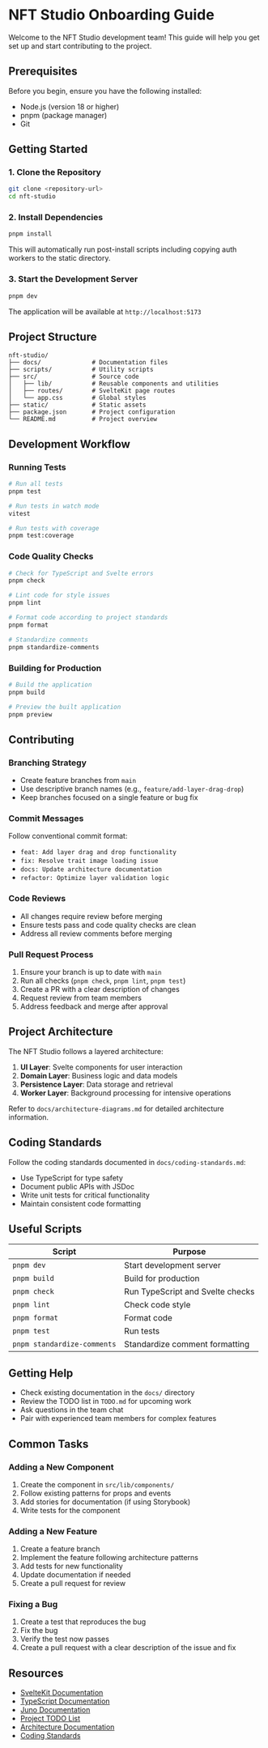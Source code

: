 # NFT Studio Onboarding Guide

Welcome to the NFT Studio development team! This guide will help you get set up and start contributing to the project.

## Prerequisites

Before you begin, ensure you have the following installed:

- Node.js (version 18 or higher)
- pnpm (package manager)
- Git

## Getting Started

### 1. Clone the Repository

```bash
git clone <repository-url>
cd nft-studio
```

### 2. Install Dependencies

```bash
pnpm install
```

This will automatically run post-install scripts including copying auth workers to the static directory.

### 3. Start the Development Server

```bash
pnpm dev
```

The application will be available at `http://localhost:5173`

## Project Structure

```
nft-studio/
├── docs/              # Documentation files
├── scripts/           # Utility scripts
├── src/               # Source code
│   ├── lib/           # Reusable components and utilities
│   ├── routes/        # SvelteKit page routes
│   └── app.css        # Global styles
├── static/            # Static assets
├── package.json       # Project configuration
└── README.md          # Project overview
```

## Development Workflow

### Running Tests

```bash
# Run all tests
pnpm test

# Run tests in watch mode
vitest

# Run tests with coverage
pnpm test:coverage
```

### Code Quality Checks

```bash
# Check for TypeScript and Svelte errors
pnpm check

# Lint code for style issues
pnpm lint

# Format code according to project standards
pnpm format

# Standardize comments
pnpm standardize-comments
```

### Building for Production

```bash
# Build the application
pnpm build

# Preview the built application
pnpm preview
```

## Contributing

### Branching Strategy

- Create feature branches from `main`
- Use descriptive branch names (e.g., `feature/add-layer-drag-drop`)
- Keep branches focused on a single feature or bug fix

### Commit Messages

Follow conventional commit format:

- `feat: Add layer drag and drop functionality`
- `fix: Resolve trait image loading issue`
- `docs: Update architecture documentation`
- `refactor: Optimize layer validation logic`

### Code Reviews

- All changes require review before merging
- Ensure tests pass and code quality checks are clean
- Address all review comments before merging

### Pull Request Process

1. Ensure your branch is up to date with `main`
2. Run all checks (`pnpm check`, `pnpm lint`, `pnpm test`)
3. Create a PR with a clear description of changes
4. Request review from team members
5. Address feedback and merge after approval

## Project Architecture

The NFT Studio follows a layered architecture:

1. **UI Layer**: Svelte components for user interaction
2. **Domain Layer**: Business logic and data models
3. **Persistence Layer**: Data storage and retrieval
4. **Worker Layer**: Background processing for intensive operations

Refer to `docs/architecture-diagrams.md` for detailed architecture information.

## Coding Standards

Follow the coding standards documented in `docs/coding-standards.md`:

- Use TypeScript for type safety
- Document public APIs with JSDoc
- Write unit tests for critical functionality
- Maintain consistent code formatting

## Useful Scripts

| Script                      | Purpose                          |
| --------------------------- | -------------------------------- |
| `pnpm dev`                  | Start development server         |
| `pnpm build`                | Build for production             |
| `pnpm check`                | Run TypeScript and Svelte checks |
| `pnpm lint`                 | Check code style                 |
| `pnpm format`               | Format code                      |
| `pnpm test`                 | Run tests                        |
| `pnpm standardize-comments` | Standardize comment formatting   |

## Getting Help

- Check existing documentation in the `docs/` directory
- Review the TODO list in `TODO.md` for upcoming work
- Ask questions in the team chat
- Pair with experienced team members for complex features

## Common Tasks

### Adding a New Component

1. Create the component in `src/lib/components/`
2. Follow existing patterns for props and events
3. Add stories for documentation (if using Storybook)
4. Write tests for the component

### Adding a New Feature

1. Create a feature branch
2. Implement the feature following architecture patterns
3. Add tests for new functionality
4. Update documentation if needed
5. Create a pull request for review

### Fixing a Bug

1. Create a test that reproduces the bug
2. Fix the bug
3. Verify the test now passes
4. Create a pull request with a clear description of the issue and fix

## Resources

- [SvelteKit Documentation](https://kit.svelte.dev/docs)
- [TypeScript Documentation](https://www.typescriptlang.org/docs/)
- [Juno Documentation](https://github.com/junobuild/juno)
- [Project TODO List](../TODO.md)
- [Architecture Documentation](./architecture-diagrams.md)
- [Coding Standards](./coding-standards.md)
